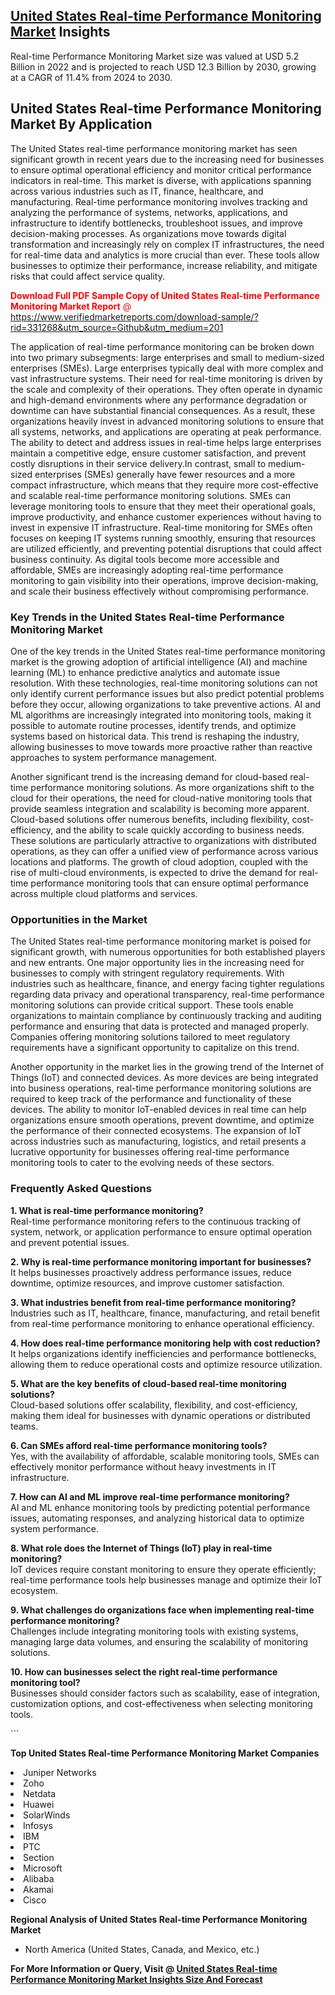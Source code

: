 <h2><a href="https://www.verifiedmarketreports.com/download-sample/?rid=331268&amp;utm_source=Github&amp;utm_medium=201" target="_blank">United States Real-time Performance Monitoring Market</a> Insights</h2><p>Real-time Performance Monitoring Market size was valued at USD 5.2 Billion in 2022 and is projected to reach USD 12.3 Billion by 2030, growing at a CAGR of 11.4% from 2024 to 2030.</p><p><h2>United States Real-time Performance Monitoring Market By Application</h2><p>The United States real-time performance monitoring market has seen significant growth in recent years due to the increasing need for businesses to ensure optimal operational efficiency and monitor critical performance indicators in real-time. This market is diverse, with applications spanning across various industries such as IT, finance, healthcare, and manufacturing. Real-time performance monitoring involves tracking and analyzing the performance of systems, networks, applications, and infrastructure to identify bottlenecks, troubleshoot issues, and improve decision-making processes. As organizations move towards digital transformation and increasingly rely on complex IT infrastructures, the need for real-time data and analytics is more crucial than ever. These tools allow businesses to optimize their performance, increase reliability, and mitigate risks that could affect service quality.<p><span class=""><span style="color: #ff0000;"><strong>Download Full PDF Sample Copy of United States Real-time Performance Monitoring Market Report</strong> @ </span><a href="https://www.verifiedmarketreports.com/download-sample/?rid=331268&amp;utm_source=Github&amp;utm_medium=201" target="_blank">https://www.verifiedmarketreports.com/download-sample/?rid=331268&amp;utm_source=Github&amp;utm_medium=201</a></span></p>The application of real-time performance monitoring can be broken down into two primary subsegments: large enterprises and small to medium-sized enterprises (SMEs). Large enterprises typically deal with more complex and vast infrastructure systems. Their need for real-time monitoring is driven by the scale and complexity of their operations. They often operate in dynamic and high-demand environments where any performance degradation or downtime can have substantial financial consequences. As a result, these organizations heavily invest in advanced monitoring solutions to ensure that all systems, networks, and applications are operating at peak performance. The ability to detect and address issues in real-time helps large enterprises maintain a competitive edge, ensure customer satisfaction, and prevent costly disruptions in their service delivery.In contrast, small to medium-sized enterprises (SMEs) generally have fewer resources and a more compact infrastructure, which means that they require more cost-effective and scalable real-time performance monitoring solutions. SMEs can leverage monitoring tools to ensure that they meet their operational goals, improve productivity, and enhance customer experiences without having to invest in expensive IT infrastructure. Real-time monitoring for SMEs often focuses on keeping IT systems running smoothly, ensuring that resources are utilized efficiently, and preventing potential disruptions that could affect business continuity. As digital tools become more accessible and affordable, SMEs are increasingly adopting real-time performance monitoring to gain visibility into their operations, improve decision-making, and scale their business effectively without compromising performance.<h3>Key Trends in the United States Real-time Performance Monitoring Market</h3><p>One of the key trends in the United States real-time performance monitoring market is the growing adoption of artificial intelligence (AI) and machine learning (ML) to enhance predictive analytics and automate issue resolution. With these technologies, real-time monitoring solutions can not only identify current performance issues but also predict potential problems before they occur, allowing organizations to take preventive actions. AI and ML algorithms are increasingly integrated into monitoring tools, making it possible to automate routine processes, identify trends, and optimize systems based on historical data. This trend is reshaping the industry, allowing businesses to move towards more proactive rather than reactive approaches to system performance management.</p><p>Another significant trend is the increasing demand for cloud-based real-time performance monitoring solutions. As more organizations shift to the cloud for their operations, the need for cloud-native monitoring tools that provide seamless integration and scalability is becoming more apparent. Cloud-based solutions offer numerous benefits, including flexibility, cost-efficiency, and the ability to scale quickly according to business needs. These solutions are particularly attractive to organizations with distributed operations, as they can offer a unified view of performance across various locations and platforms. The growth of cloud adoption, coupled with the rise of multi-cloud environments, is expected to drive the demand for real-time performance monitoring tools that can ensure optimal performance across multiple cloud platforms and services.</p><h3>Opportunities in the Market</h3><p>The United States real-time performance monitoring market is poised for significant growth, with numerous opportunities for both established players and new entrants. One major opportunity lies in the increasing need for businesses to comply with stringent regulatory requirements. With industries such as healthcare, finance, and energy facing tighter regulations regarding data privacy and operational transparency, real-time performance monitoring solutions can provide critical support. These tools enable organizations to maintain compliance by continuously tracking and auditing performance and ensuring that data is protected and managed properly. Companies offering monitoring solutions tailored to meet regulatory requirements have a significant opportunity to capitalize on this trend.</p><p>Another opportunity in the market lies in the growing trend of the Internet of Things (IoT) and connected devices. As more devices are being integrated into business operations, real-time performance monitoring solutions are required to keep track of the performance and functionality of these devices. The ability to monitor IoT-enabled devices in real time can help organizations ensure smooth operations, prevent downtime, and optimize the performance of their connected ecosystems. The expansion of IoT across industries such as manufacturing, logistics, and retail presents a lucrative opportunity for businesses offering real-time performance monitoring tools to cater to the evolving needs of these sectors.</p><h3>Frequently Asked Questions</h3><p><strong>1. What is real-time performance monitoring?</strong><br> Real-time performance monitoring refers to the continuous tracking of system, network, or application performance to ensure optimal operation and prevent potential issues.</p><p><strong>2. Why is real-time performance monitoring important for businesses?</strong><br> It helps businesses proactively address performance issues, reduce downtime, optimize resources, and improve customer satisfaction.</p><p><strong>3. What industries benefit from real-time performance monitoring?</strong><br> Industries such as IT, healthcare, finance, manufacturing, and retail benefit from real-time performance monitoring to enhance operational efficiency.</p><p><strong>4. How does real-time performance monitoring help with cost reduction?</strong><br> It helps organizations identify inefficiencies and performance bottlenecks, allowing them to reduce operational costs and optimize resource utilization.</p><p><strong>5. What are the key benefits of cloud-based real-time monitoring solutions?</strong><br> Cloud-based solutions offer scalability, flexibility, and cost-efficiency, making them ideal for businesses with dynamic operations or distributed teams.</p><p><strong>6. Can SMEs afford real-time performance monitoring tools?</strong><br> Yes, with the availability of affordable, scalable monitoring tools, SMEs can effectively monitor performance without heavy investments in IT infrastructure.</p><p><strong>7. How can AI and ML improve real-time performance monitoring?</strong><br> AI and ML enhance monitoring tools by predicting potential performance issues, automating responses, and analyzing historical data to optimize system performance.</p><p><strong>8. What role does the Internet of Things (IoT) play in real-time monitoring?</strong><br> IoT devices require constant monitoring to ensure they operate efficiently; real-time performance tools help businesses manage and optimize their IoT ecosystem.</p><p><strong>9. What challenges do organizations face when implementing real-time performance monitoring?</strong><br> Challenges include integrating monitoring tools with existing systems, managing large data volumes, and ensuring the scalability of monitoring solutions.</p><p><strong>10. How can businesses select the right real-time performance monitoring tool?</strong><br> Businesses should consider factors such as scalability, ease of integration, customization options, and cost-effectiveness when selecting monitoring tools.</p>```</p><p><strong>Top United States Real-time Performance Monitoring Market Companies</strong></p><div data-test-id=""><p><li>Juniper Networks</li><li> Zoho</li><li> Netdata</li><li> Huawei</li><li> SolarWinds</li><li> Infosys</li><li> IBM</li><li> PTC</li><li> Section</li><li> Microsoft</li><li> Alibaba</li><li> Akamai</li><li> Cisco</li></p><div><strong>Regional Analysis of&nbsp;United States Real-time Performance Monitoring Market</strong></div><ul><li dir="ltr"><p dir="ltr">North America&nbsp;(United States, Canada, and Mexico, etc.)</p></li></ul><p><strong>For More Information or Query, Visit @&nbsp;</strong><strong><a href="https://www.verifiedmarketreports.com/product/real-time-performance-monitoring-market/?utm_source=Github&amp;utm_medium=201" target="_blank">United States Real-time Performance Monitoring Market Insights Size And Forecast</a></strong></p></div>
